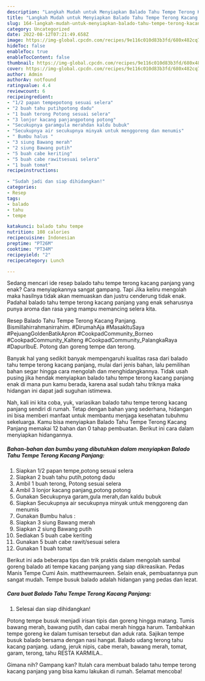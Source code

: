 ```yaml
---
description: "Langkah Mudah untuk Menyiapkan Balado Tahu Tempe Terong Kacang Panjang yang Bikin Ngiler"
title: "Langkah Mudah untuk Menyiapkan Balado Tahu Tempe Terong Kacang Panjang yang Bikin Ngiler"
slug: 164-langkah-mudah-untuk-menyiapkan-balado-tahu-tempe-terong-kacang-panjang-yang-bikin-ngiler
category: Uncategorized
date: 2022-08-12T07:21:49.658Z
image: https://img-global.cpcdn.com/recipes/9e116c010d83b3fd/680x482cq70/balado-tahu-tempe-terong-kacang-panjang-foto-resep-utama.jpg
hideToc: false
enableToc: true
enableTocContent: false
thumbnail: https://img-global.cpcdn.com/recipes/9e116c010d83b3fd/680x482cq70/balado-tahu-tempe-terong-kacang-panjang-foto-resep-utama.jpg
cover: https://img-global.cpcdn.com/recipes/9e116c010d83b3fd/680x482cq70/balado-tahu-tempe-terong-kacang-panjang-foto-resep-utama.jpg
author: Admin
authorAv: notfound
ratingvalue: 4.4
reviewcount: 6
recipeingredient:
- "1/2 papan tempepotong sesuai selera"
- "2 buah tahu putihpotong dadu"
- "1 buah terong Potong sesuai selera"
- "3 lonjor kacang panjangpotong potong"
- "Secukupnya garamgula merahdan kaldu bubuk"
- "Secukupnya air secukupnya minyak untuk menggoreng dan menumis"
- " Bumbu halus "
- "3 siung Bawang merah"
- "2 siung Bawang putih"
- "5 buah cabe keriting"
- "5 buah cabe rawitsesuai selera"
- "1 buah tomat"
recipeinstructions:

- "Sudah jadi dan siap dihidangkan!"
categories:
- Resep
tags:
- balado
- tahu
- tempe

katakunci: balado tahu tempe 
nutrition: 108 calories
recipecuisine: Indonesian
preptime: "PT26M"
cooktime: "PT34M"
recipeyield: "2"
recipecategory: Lunch

---
```



Sedang mencari ide resep balado tahu tempe terong kacang panjang yang enak? Cara menyiapkannya sangat gampang. Tapi Jika keliru mengolah maka hasilnya tidak akan memuaskan dan justru cenderung tidak enak. Padahal balado tahu tempe terong kacang panjang yang enak seharusnya punya aroma dan rasa yang mampu memancing selera kita.


Resep Balado Tahu Tempe Terong Kacang Panjang. Bismillahirrahmanirrahim. #DirumahAja #MasakItuSaya #PejuangGoldenBatikApron #CookpadCommunity_Borneo #CookpadCommunity_Kalteng #CookpadCommunity_PalangkaRaya #DapurIbuE. Potong dan goreng tempe dan terong.

Banyak hal yang sedikit banyak mempengaruhi kualitas rasa dari balado tahu tempe terong kacang panjang, mulai dari jenis bahan, lalu pemilihan bahan segar hingga cara mengolah dan menghidangkannya. Tidak usah pusing jika hendak menyiapkan balado tahu tempe terong kacang panjang enak di mana pun kamu berada, karena asal sudah tahu triknya maka hidangan ini dapat jadi suguhan istimewa.


Nah, kali ini kita coba, yuk, variasikan balado tahu tempe terong kacang panjang sendiri di rumah. Tetap dengan bahan yang sederhana, hidangan ini bisa memberi manfaat untuk membantu menjaga kesehatan tubuhmu sekeluarga. Kamu bisa menyiapkan Balado Tahu Tempe Terong Kacang Panjang memakai 12 bahan dan 0 tahap pembuatan. Berikut ini cara dalam menyiapkan hidangannya.

<!--inarticleads1-->

##### Bahan-bahan dan bumbu yang dibutuhkan dalam menyiapkan Balado Tahu Tempe Terong Kacang Panjang:

1. Siapkan 1/2 papan tempe,potong sesuai selera
1. Siapkan 2 buah tahu putih,potong dadu
1. Ambil 1 buah terong, Potong sesuai selera
1. Ambil 3 lonjor kacang panjang,potong potong
1. Gunakan Secukupnya garam,gula merah,dan kaldu bubuk
1. Siapkan Secukupnya air secukupnya minyak untuk menggoreng dan menumis
1. Gunakan  Bumbu halus :
1. Siapkan 3 siung Bawang merah
1. Siapkan 2 siung Bawang putih
1. Sediakan 5 buah cabe keriting
1. Gunakan 5 buah cabe rawit/sesuai selera
1. Gunakan 1 buah tomat


Berikut ini ada beberapa tips dan trik praktis dalam mengolah sambal goreng balado ati tempe kacang panjang yang siap dikreasikan. Pedas Manis Tempe Cumi Asin. matthewmaureen. Selain enak, pembuatannya pun sangat mudah. Tempe busuk balado adalah hidangan yang pedas dan lezat. 

<!--inarticleads2-->

##### Cara buat Balado Tahu Tempe Terong Kacang Panjang:


1. Selesai dan siap dihidangkan!

Potong tempe busuk menjadi irisan tipis dan goreng hingga matang. Tumis bawang merah, bawang putih, dan cabai merah hingga harum. Tambahkan tempe goreng ke dalam tumisan tersebut dan aduk rata. Sajikan tempe busuk balado bersama dengan nasi hangat. Balado udang terong tahu kacang panjang. udang, jeruk nipis, cabe merah, bawang merah, tomat, garam, terong, tahu RESTA KARMILA.. 

Gimana nih? Gampang kan? Itulah cara membuat balado tahu tempe terong kacang panjang yang bisa kamu lakukan di rumah. Selamat mencoba!
